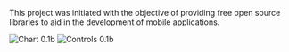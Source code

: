 This project was initiated with the objective of providing free open source libraries to aid in the development of mobile applications.

<img src='http://bighettimobile.googlecode.com/files/chart01b.jpg' alt='Chart 0.1b'>
<img src='http://bighettimobile.googlecode.com/files/controls01b.jpg' alt='Controls 0.1b'>
